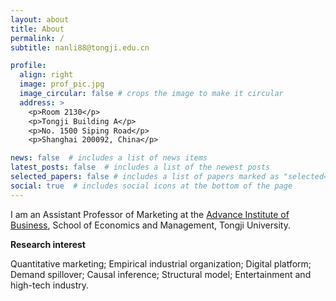 ```yaml
---
layout: about
title: About
permalink: /
subtitle: nanli88@tongji.edu.cn

profile:
  align: right
  image: prof_pic.jpg
  image_circular: false # crops the image to make it circular
  address: >
    <p>Room 2130</p>
    <p>Tongji Building A</p>
    <p>No. 1500 Siping Road</p>
    <p>Shanghai 200092, China</p>

news: false  # includes a list of news items
latest_posts: false  # includes a list of the newest posts
selected_papers: false # includes a list of papers marked as "selected={true}"
social: true  # includes social icons at the bottom of the page
---
```


I am an Assistant Professor of Marketing at the [Advance Institute of Business](https://aib.tongji.edu.cn/), School of Economics and Management, Tongji University.

<b>Research interest</b>

Quantitative marketing; Empirical industrial organization; Digital platform; Demand spillover; Causal inference; Structural model; Entertainment and high-tech industry.
